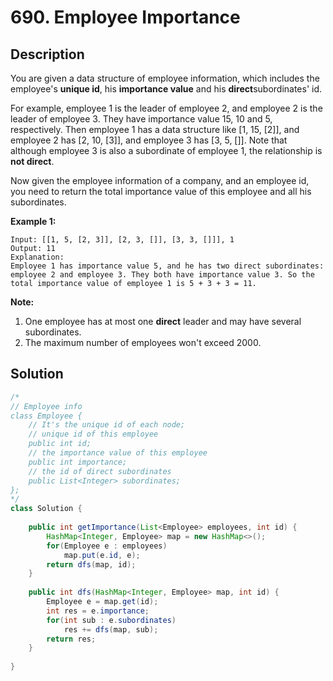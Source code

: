 # 690. Employee Importance

## Description

You are given a data structure of employee information, which includes the employee's **unique id**, his **importance value** and his **direct**subordinates' id.

For example, employee 1 is the leader of employee 2, and employee 2 is the leader of employee 3. They have importance value 15, 10 and 5, respectively. Then employee 1 has a data structure like [1, 15, [2]], and employee 2 has [2, 10, [3]], and employee 3 has [3, 5, []]. Note that although employee 3 is also a subordinate of employee 1, the relationship is **not direct**.

Now given the employee information of a company, and an employee id, you need to return the total importance value of this employee and all his subordinates.

**Example 1:**

```
Input: [[1, 5, [2, 3]], [2, 3, []], [3, 3, []]], 1
Output: 11
Explanation:
Employee 1 has importance value 5, and he has two direct subordinates: employee 2 and employee 3. They both have importance value 3. So the total importance value of employee 1 is 5 + 3 + 3 = 11.
```

**Note:**

1. One employee has at most one **direct** leader and may have several subordinates.
2. The maximum number of employees won't exceed 2000.

## Solution

```java
/*
// Employee info
class Employee {
    // It's the unique id of each node;
    // unique id of this employee
    public int id;
    // the importance value of this employee
    public int importance;
    // the id of direct subordinates
    public List<Integer> subordinates;
};
*/
class Solution {
    
    public int getImportance(List<Employee> employees, int id) {
        HashMap<Integer, Employee> map = new HashMap<>();
        for(Employee e : employees) 
            map.put(e.id, e);
        return dfs(map, id);
    }
    
    public int dfs(HashMap<Integer, Employee> map, int id) {
        Employee e = map.get(id);
        int res = e.importance;
        for(int sub : e.subordinates)
            res += dfs(map, sub);
        return res;
    }
    
}
```

